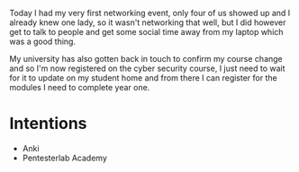 Today I had my very first networking event, only four of us showed up and I already knew one lady, so it wasn't networking that well, but I did however get to talk to people and get some social time away from my laptop which was a good thing.

My university has also gotten back in touch to confirm my course change and so I'm now registered on the cyber security course, I just need to wait for it to update on my student home and from there I can register for the modules I need to complete year one.

# Intentions
- Anki
- Pentesterlab Academy